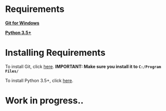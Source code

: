 # Requirements

**[Git for Windows](https://github.com/git-for-windows/git/releases/download/v2.19.1.windows.1/Git-2.19.1-64-bit.exe)**

**[Python 3.5+](https://www.python.org/ftp/python/3.6.5/python-3.6.5.exe)**



# Installing Requirements

To install Git, click [here](https://github.com/git-for-windows/git/releases/download/v2.19.1.windows.1/Git-2.19.1-64-bit.exe). **IMPORTANT: Make sure you install it to `C:/Program Files/`**

To install Python 3.5+, click [here](https://www.python.org/ftp/python/3.6.5/python-3.6.5.exe).


# Work in progress..
